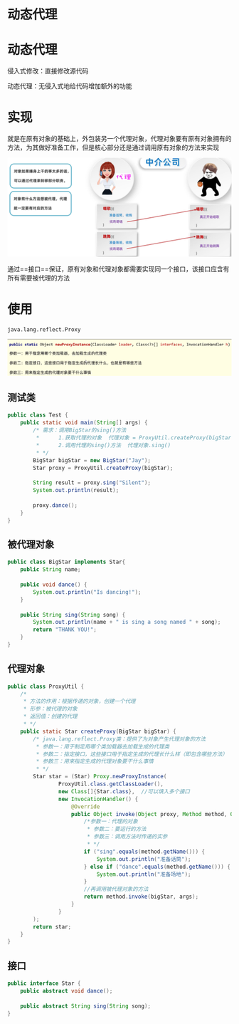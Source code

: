 # 动态代理

# 动态代理

侵入式修改：直接修改源代码

动态代理：无侵入式地给代码增加额外的功能

# 实现

就是在原有对象的基础上，外包装另一个代理对象，代理对象要有原有对象拥有的方法，为其做好准备工作，但是核心部分还是通过调用原有对象的方法来实现

​![image](assets/image-20240523214418-rviogn6.png)​

通过==接口==保证，原有对象和代理对象都需要实现同一个接口，该接口应含有所有需要被代理的方法

# 使用

​`java.lang.reflect.Proxy`​

​![image](assets/image-20240523214908-101mt63.png)​

## 测试类

```Java
public class Test {
    public static void main(String[] args) {
        /* 需求：调用BigStar的sing()方法
         *      1.获取代理的对象  代理对象 = ProxyUtil.createProxy(bigStar)
         *      2.调用代理的sing()方法  代理对象.sing()
         * */
        BigStar bigStar = new BigStar("Jay");
        Star proxy = ProxyUtil.createProxy(bigStar);

        String result = proxy.sing("Silent");
        System.out.println(result);

        proxy.dance();
    }
}


```

## 被代理对象

```Java
public class BigStar implements Star{
    public String name;

    public void dance() {
        System.out.println("Is dancing!");
    }

    public String sing(String song) {
        System.out.println(name + " is sing a song named " + song);
        return "THANK YOU!";
    }
}
```

## 代理对象

```Java
public class ProxyUtil {
    /*
     * 方法的作用：根据传递的对象，创建一个代理
     * 形参：被代理的对象
     * 返回值：创建的代理
     * */
    public static Star createProxy(BigStar bigStar) {
        /* java.lang.reflect.Proxy类：提供了为对象产生代理对象的方法
         * 参数一：用于制定用哪个类加载器去加载生成的代理类
         * 参数二：指定接口，这些接口用于指定生成的代理长什么样（即包含哪些方法）
         * 参数三：用来指定生成的代理对象要干什么事情
         * */
        Star star = (Star) Proxy.newProxyInstance(
                ProxyUtil.class.getClassLoader(),
                new Class[]{Star.class},  //可以填入多个接口
                new InvocationHandler() {
                    @Override
                    public Object invoke(Object proxy, Method method, Object[] args) throws Throwable {
                        /*参数一：代理的对象
                         * 参数二：要运行的方法
                         * 参数三：调用方法时传递的实参
                         * */
                        if ("sing".equals(method.getName())) {
                            System.out.println("准备话筒");
                        } else if ("dance".equals(method.getName())) {
                            System.out.println("准备场地");
                        }
                        //再调用被代理对象的方法
                        return method.invoke(bigStar, args);
                    }
                }
        );
        return star;
    }
}

```

## 接口

```Java
public interface Star {
    public abstract void dance();

    public abstract String sing(String song);
}
```
